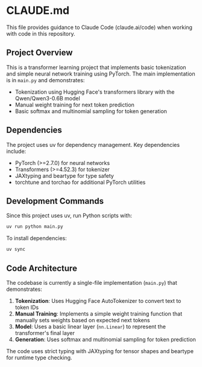 # CLAUDE.md

This file provides guidance to Claude Code (claude.ai/code) when working with code in this repository.

## Project Overview

This is a transformer learning project that implements basic tokenization and simple neural network training using PyTorch. The main implementation is in `main.py` and demonstrates:

- Tokenization using Hugging Face's transformers library with the Qwen/Qwen3-0.6B model
- Manual weight training for next token prediction
- Basic softmax and multinomial sampling for token generation

## Dependencies

The project uses uv for dependency management. Key dependencies include:
- PyTorch (>=2.7.0) for neural networks
- Transformers (>=4.52.3) for tokenizer
- JAXtyping and beartype for type safety
- torchtune and torchao for additional PyTorch utilities

## Development Commands

Since this project uses uv, run Python scripts with:
```bash
uv run python main.py
```

To install dependencies:
```bash
uv sync
```

## Code Architecture

The codebase is currently a single-file implementation (`main.py`) that demonstrates:

1. **Tokenization**: Uses Hugging Face AutoTokenizer to convert text to token IDs
2. **Manual Training**: Implements a simple weight training function that manually sets weights based on expected next tokens
3. **Model**: Uses a basic linear layer (`nn.Linear`) to represent the transformer's final layer
4. **Generation**: Uses softmax and multinomial sampling for token prediction

The code uses strict typing with JAXtyping for tensor shapes and beartype for runtime type checking.